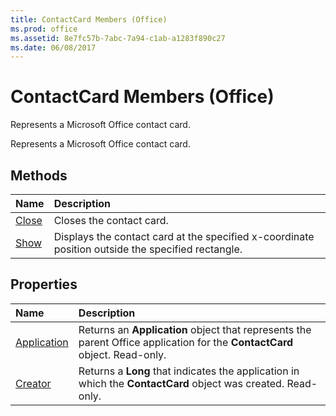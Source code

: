 ```yaml
---
title: ContactCard Members (Office)
ms.prod: office
ms.assetid: 8e7fc57b-7abc-7a94-c1ab-a1283f890c27
ms.date: 06/08/2017
---
```



# ContactCard Members (Office)
Represents a Microsoft Office contact card.

Represents a Microsoft Office contact card.


## Methods



|**Name**|**Description**|
|:-----|:-----|
|[Close](contactcard-close-method-office.md)|Closes the contact card.|
|[Show](contactcard-show-method-office.md)|Displays the contact card at the specified x-coordinate position outside the specified rectangle. |

## Properties



|**Name**|**Description**|
|:-----|:-----|
|[Application](contactcard-application-property-office.md)|Returns an **Application** object that represents the parent Office application for the **ContactCard** object. Read-only.|
|[Creator](contactcard-creator-property-office.md)|Returns a **Long** that indicates the application in which the **ContactCard** object was created. Read-only.|

